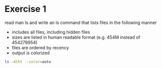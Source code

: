 # Exercise 1

read man ls and write an ls command that lists files in the following manner

* includes all files, including hidden files
* sizes are listed in human readable format (e.g. 454M instead of 454279954)
* files are ordered by recency
* output is colorized

```bash
ls -Alht --color=auto
```
